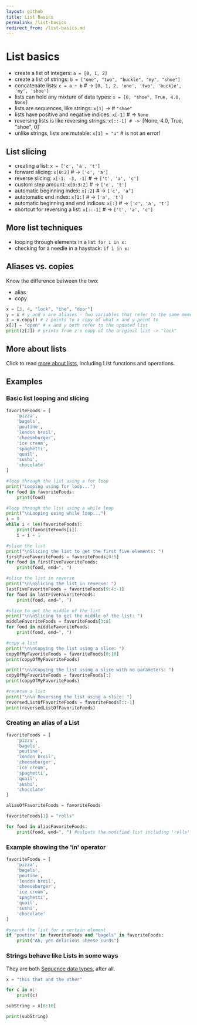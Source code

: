 ```yaml
---
layout: github
title: List Basics
permalink: /list-basics
redirect_from: /list-basics.md
---
```


# List basics

- create a list of integers: `a = [0, 1, 2]`
- create a list of strings: `b = ["one", "two", "buckle", "my", "shoe"]`
- concatenate lists: `c = a + b` # -> `[0, 1, 2, 'one', 'two', 'buckle', 'my', 'shoe']`
- lists can hold any mixture of data types: `x = [0, "shoe", True, 4.0, None]`
- lists are sequences, like strings: `x[1]` -> # `"shoe"`
- lists have positive and negative indices: `x[-1]` # -> `None`
- reversing lists is like reversing strings: `x[::-1] # -> `[None, 4.0, True, "shoe", 0]`
- unlike strings, lists are mutable: `x[1] = "u"` # is not an error!

## List slicing

- creating a list: `x = ['c', 'a', 't']`
- forward slicing: `x[0:2]` # -> `['c', 'a']`
- reverse slicing: `x[-1: -3, -1]` # -> `['t', 'a', 'c']`
- custom step amount: `x[0:3:2]` # -> `['c', 't']`
- automatic beginning index: `x[:2]` # -> `['c', 'a']`
- autotomatic end index: `x[1:]` # -> `['a', 't']`
- automatic beginning and end indices: `x[:]` # -> `['c', 'a', 't']`
- shortcut for reversing a list: `x[::-1]` # -> `['t', 'a', 'c']`

## More list techniques

- looping through elements in a list: `for i in x:`
- checking for a needle in a haystack: `if i in x:`

## Aliases vs. copies

Know the difference between the two:

- alias
- copy

```python
x = [3, 4, "lock", "the", "door"]
y = x # y and x are aliases - two variables that refer to the same memory address
z = x.copy() # z points to a copy of what x and y point to
x[2] = "open" # x and y both refer to the updated list
print(z[2]) # prints from z's copy of the original list -> "lock"
```

## More about lists

Click to read [more about lists](list-more), including List functions and operations.

## Examples

### Basic list looping and slicing

```python
favoriteFoods = [
    'pizza',
    'bagels',
    'poutine',
    'london broil',
    'cheeseburger',
    'ice cream',
    'spaghetti',
    'quail',
    'sushi',
    'chocolate'
]

#loop through the list using a for loop
print("Looping using for loop...")
for food in favoriteFoods:
    print(food)

#loop through the list using a while loop
print("\nLooping using while loop...")
i = 0
while i < len(favoriteFoods):
    print(favoriteFoods[i])
    i = i + 1

#slice the list
print("\nSlicing the list to get the first five elements: ")
firstFiveFavoriteFoods = favoriteFoods[0:5]
for food in firstFiveFavoriteFoods:
    print(food, end=", ")

#slice the list in reverse
print("\n\nSlicing the list in reverse: ")
lastFiveFavoriteFoods = favoriteFoods[9:4:-1]
for food in lastFiveFavoriteFoods:
    print(food, end=", ")

#slice to get the middle of the list
print("\n\nSlicing to get the middle of the list: ")
middleFavoriteFoods = favoriteFoods[3:8]
for food in middleFavoriteFoods:
    print(food, end=", ")

#copy a list
print("\n\nCopying the list using a slice: ")
copyOfMyFavoriteFoods = favoriteFoods[0:10]
print(copyOfMyFavoriteFoods)

print("\n\nCopying the list using a slice with no parameters: ")
copyOfMyFavoriteFoods = favoriteFoods[:]
print(copyOfMyFavoriteFoods)

#reverse a list
print("\n\n Reversing the list using a slice: ")
reversedListOfFavoriteFoods = favoriteFoods[::-1]
print(reversedListOfFavoriteFoods)
```

### Creating an alias of a List

```python
favoriteFoods = [
    'pizza',
    'bagels',
    'poutine',
    'london broil',
    'cheeseburger',
    'ice cream',
    'spaghetti',
    'quail',
    'sushi',
    'chocolate'
]

aliasOfFavoriteFoods = favoriteFoods

favoriteFoods[1] = "rolls"

for food in aliasFavoriteFoods:
    print(food, end=", ") #outputs the modified list including 'rolls' instead of bagels
```

### Example showing the \'in\' operator

```python
favoriteFoods = [
    'pizza',
    'bagels',
    'poutine',
    'london broil',
    'cheeseburger',
    'ice cream',
    'spaghetti',
    'quail',
    'sushi',
    'chocolate'
]

#search the list for a certain element
if "poutine" in favoriteFoods and "bagels" in favoriteFoods:
    print("Ah, yes delicious cheese curds")
```

### Strings behave like Lists in some ways

They are both [Sequence data types](https://docs.python.org/3.5/library/stdtypes.html#sequence-types-list-tuple-range), after all.

```python
x = "this that and the other"

for c in x:
    print(c)

subString = x[0:10]

print(subString)
```
